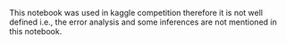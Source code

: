 This notebook was used in kaggle competition therefore it is not well defined i.e., the error analysis and some inferences are not mentioned in this notebook.
